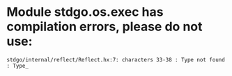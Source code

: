 # Module stdgo.os.exec has compilation errors, please do not use:
```
stdgo/internal/reflect/Reflect.hx:7: characters 33-38 : Type not found : Type_

```

